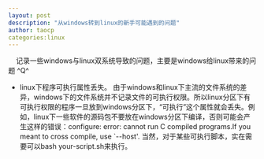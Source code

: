 ```yaml
---
layout: post
description: "从windows转到linux的新手可能遇到的问题"
author: taocp
categories:linux
---
```


&nbsp;&nbsp;&nbsp;&nbsp;记录一些windows与linux双系统导致的问题，主要是windows给linux带来的问题 ^Q^

  * linux下程序可执行属性丢失。
由于windows和linux下主流的文件系统的差异，windows下的文件系统并不记录文件的可执行权限。所以linux分区下有可执行权限的程序一旦放到windows分区下，“可执行”这个属性就会丢失。例如，linux下一些软件的源码包不要放在windows分区下编译，否则可能会产生这样的错误：configure: error: cannot run C compiled programs.If you meant to cross compile, use `--host'. 当然，对于某些可执行脚本，实在需要可以bash your-script.sh来执行。
